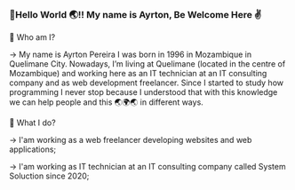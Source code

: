 ### 👋Hello World 🌏!! My name is Ayrton, Be Welcome Here ✌️

<!--
**AyrtonPereira1996/AyrtonPereira1996** is a ✨ _special_ ✨ repository because its `README.md` (this file) appears on your GitHub profile.


Here are some ideas to get you started:

- 🔭 I’m currently working on ...
- 🌱 I’m currently learning ...
- 👯 I’m looking to collaborate on ...
- 🤔 I’m looking for help with ...
- 💬 Ask me about ...
- 📫 How to reach me: ...
- 😄 Pronouns: ...
- ⚡ Fun fact: ...
-->

🤔 Who am I?

-> My name is Ayrton Pereira I was born in 1996 in Mozambique in Quelimane City. Nowadays, I’m living at Quelimane (located in the centre of Mozambique) and working here as an IT technician at an IT consulting company and as web development freelancer. Since I started to study how programming I never stop because I understood that with this knowledge we can help people and this 🌏🌍🌏 in different ways.

🤔 What I do?

-> I'am working as a web freelancer developing websites and web applications;

-> I'am working as IT technician at an IT consulting company called System Soluction since 2020;

